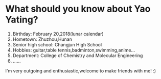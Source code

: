 # What should you know about Yao Yating?
1. Birthday: February 20,2018(lunar calendar)
2. Hometown: Zhuzhou,Hunan
3. Senior high school: Changjun High School
4. Hobbies:  guitar,table tennis,badminton,swimming,anime...
5. Department: College of Chemistry and Molecular Engineering
6. ......

I'm very outgoing and enthusiastic,welcome to make friends with me! :)
